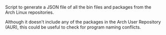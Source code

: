 Script to generate a JSON file of all the bin files and packages from the Arch
Linux repositories.

Although it doesn't include any of the packages in the Arch User Repository
(AUR), this could be useful to check for program naming conflicts.
